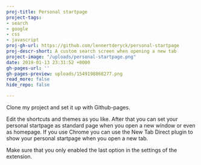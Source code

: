 ```yaml
---
proj-title: Personal startpage
project-tags:
- search
- google
- css
- javascript
proj-gh-url: https://github.com/lennertderyck/personal-startpage
proj-descr-short: A custom search screen when opening a new tab
project-image: "/uploads/personal-startpage.png"
date: 2019-01-13 23:31:52 +0000
gh-pages-url: ''
gh-pages-preview: uploads/1549198868277.png
read_more: false
hide_repo: false

---
```

Clone my project and set it up with Github-pages.

Edit the shortcuts and themes as you like. After that you can set your personal startpage as standard page when you open a new window or even as homepage. If you use Chrome you can use the New Tab Direct plugin to show your personal startpage when you open a new tab.

Make sure that you only enabled the last option in the settings of the extension.